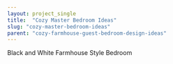 ```yaml
---
layout: project_single
title:  "Cozy Master Bedroom Ideas"
slug: "cozy-master-bedroom-ideas"
parent: "cozy-farmhouse-guest-bedroom-design-ideas"
---
```

Black and White Farmhouse Style Bedroom